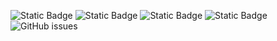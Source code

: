 ![Static Badge](https://img.shields.io/badge/blacklists-60-000000) ![Static Badge](https://img.shields.io/badge/blacklisted-2835266-cc0000) ![Static Badge](https://img.shields.io/badge/whitelisted-2244-00CC00) ![Static Badge](https://img.shields.io/badge/streaming_blacklist-28107-000000) ![GitHub issues](https://img.shields.io/github/issues/fabriziosalmi/blacklists)
